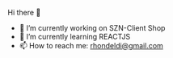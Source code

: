Hi there 👋

- 🔭 I’m currently working on SZN-Client Shop
- 🌱 I’m currently learning REACTJS
- 📫 How to reach me: rhondeldi@gmail.com
